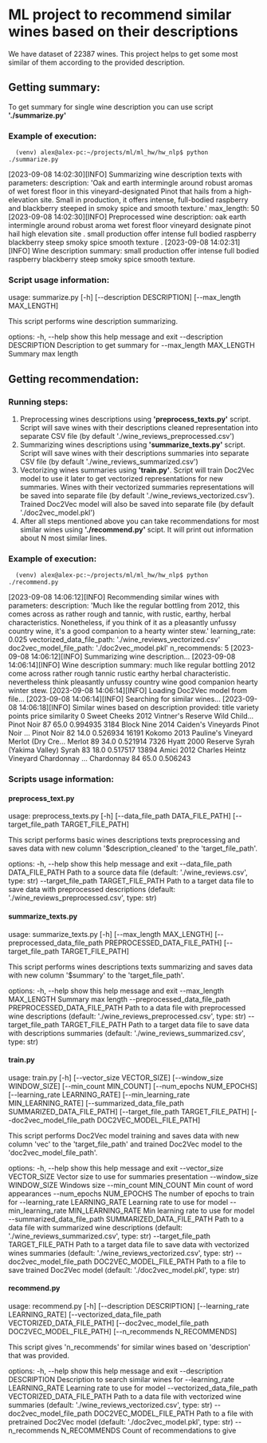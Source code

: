 
# ML project to recommend similar wines based on their descriptions

We have dataset of 22387 wines. This project helps to get some most similar of them according to the provided description.

## Getting summary:

To get summary for single wine description you can use script **'./summarize.py'**

### Example of execution:
````
  (venv) alex@alex-pc:~/projects/ml/ml_hw/hw_nlp$ python ./summarize.py
````
[2023-09-08 14:02:30][INFO] Summarizing wine description texts with parameters:
  description: 'Oak and earth intermingle around robust aromas of wet forest floor in this vineyard-designated Pinot that hails from a high-elevation site. Small in production, it offers intense, full-bodied raspberry and blackberry steeped in smoky spice and smooth texture.'
  max_length: 50
[2023-09-08 14:02:30][INFO] Preprocessed wine description:
  oak earth intermingle around robust aroma wet forest floor vineyard designate pinot hail high elevation site . small production offer intense full bodied raspberry blackberry steep smoky spice smooth texture .
[2023-09-08 14:02:31][INFO] Wine description summary:
  small production offer intense full bodied raspberry blackberry steep smoky spice smooth texture.
  
### Script usage information:
usage: summarize.py [-h] [--description DESCRIPTION] [--max_length MAX_LENGTH]

This script performs wine description summarizing.

options:
  -h, --help            show this help message and exit
  --description DESCRIPTION
                        Description to get summary for
  --max_length MAX_LENGTH
                        Summary max length

## Getting recommendation:
### Running steps:
   1. Preprocessing wines descriptions using **'preprocess_texts.py'** script. Script will save wines with their descriptions cleaned representation into separate CSV file (by default './wine_reviews_preprocessed.csv')
   2. Summarizing wines descriptions using **'summarize_texts.py'** script. Script will save wines with their descriptions summaries into separate CSV file (by default './wine_reviews_summarized.csv')
   3. Vectorizing wines summaries using **'train.py'**. Script will train Doc2Vec model to use it later to get vectorized representations for new summaries. Wines with their vectorized summaries representations will be saved into separate file (by default './wine_reviews_vectorized.csv'). Trained Doc2Vec model will also be saved into separate file (by default './doc2vec_model.pkl')
   4. After all steps mentioned above you can take recommendations for most similar wines using **'./recommend.py'** scipt. It will print out information about N most similar lines.

### Example of execution:
````
  (venv) alex@alex-pc:~/projects/ml/ml_hw/hw_nlp$ python ./recommend.py
````
[2023-09-08 14:06:12][INFO] Recommending similar wines with parameters:
  description: 'Much like the regular bottling from 2012, this comes across as rather rough and tannic, with rustic, earthy, herbal characteristics. Nonetheless, if you think of it as a pleasantly unfussy country wine, it's a good companion to a hearty winter stew.'
  learning_rate: 0.025
  vectorized_data_file_path: './wine_reviews_vectorized.csv'
  doc2vec_model_file_path: './doc2vec_model.pkl'
  n_recommends: 5
[2023-09-08 14:06:12][INFO] Summarizing wine description...
[2023-09-08 14:06:14][INFO] Wine description summary:
  much like regular bottling 2012 come across rather rough tannic rustic earthy herbal characteristic. nevertheless think pleasantly unfussy country wine good companion hearty winter stew.
[2023-09-08 14:06:14][INFO] Loading Doc2Vec model from file...
[2023-09-08 14:06:14][INFO] Searching for similar wines...
[2023-09-08 14:06:18][INFO] Similar wines based on description provided: 
                                                   title     variety  points  price  similarity
0      Sweet Cheeks 2012 Vintner's Reserve Wild Child...  Pinot Noir      87   65.0    0.994935
3184   Block Nine 2014 Caiden's Vineyards Pinot Noir ...  Pinot Noir      82   14.0    0.526934
16191  Kokomo 2013 Pauline's Vineyard Merlot (Dry Cre...      Merlot      89   34.0    0.521914
7326            Hyatt 2000 Reserve Syrah (Yakima Valley)       Syrah      83   18.0    0.517517
13894  Amici 2012 Charles Heintz Vineyard Chardonnay ...  Chardonnay      84   65.0    0.506243

### Scripts usage information:
#### preprocess_text.py
usage: preprocess_texts.py [-h] [--data_file_path DATA_FILE_PATH] [--target_file_path TARGET_FILE_PATH]

This script performs basic wines descriptions texts preprocessing and saves data with new column '$description_cleaned' to the 'target_file_path'.

options:
  -h, --help            show this help message and exit
  --data_file_path DATA_FILE_PATH
                        Path to a source data file (default: './wine_reviews.csv', type: str)
  --target_file_path TARGET_FILE_PATH
                        Path to a target data file to save data with preprocessed descriptions (default: './wine_reviews_preprocessed.csv', type: str)

#### summarize_texts.py
usage: summarize_texts.py [-h] [--max_length MAX_LENGTH] [--preprocessed_data_file_path PREPROCESSED_DATA_FILE_PATH] [--target_file_path TARGET_FILE_PATH]

This script performs wines descriptions texts summarizing and saves data with new column '$summary' to the 'target_file_path'.

options:
  -h, --help            show this help message and exit
  --max_length MAX_LENGTH
                        Summary max length
  --preprocessed_data_file_path PREPROCESSED_DATA_FILE_PATH
                        Path to a data file with preprocessed wine descriptions (default: './wine_reviews_preprocessed.csv', type: str)
  --target_file_path TARGET_FILE_PATH
                        Path to a target data file to save data with descriptions summaries (default: './wine_reviews_summarized.csv', type: str)

#### train.py
usage: train.py [-h] [--vector_size VECTOR_SIZE] [--window_size WINDOW_SIZE] [--min_count MIN_COUNT] [--num_epochs NUM_EPOCHS] [--learning_rate LEARNING_RATE] [--min_learning_rate MIN_LEARNING_RATE]
                [--summarized_data_file_path SUMMARIZED_DATA_FILE_PATH] [--target_file_path TARGET_FILE_PATH] [--doc2vec_model_file_path DOC2VEC_MODEL_FILE_PATH]

This script performs Doc2Vec model training and saves data with new column 'vec' to the 'target_file_path' and trained Doc2Vec model to the 'doc2vec_model_file_path'.

options:
  -h, --help            show this help message and exit
  --vector_size VECTOR_SIZE
                        Vector size to use for summaries presentation
  --window_size WINDOW_SIZE
                        Windows size
  --min_count MIN_COUNT
                        Min count of word appearances
  --num_epochs NUM_EPOCHS
                        The number of epochs to train for
  --learning_rate LEARNING_RATE
                        Learning rate to use for model
  --min_learning_rate MIN_LEARNING_RATE
                        Min learning rate to use for model
  --summarized_data_file_path SUMMARIZED_DATA_FILE_PATH
                        Path to a data file with summarized wine descriptions (default: './wine_reviews_summarized.csv', type: str)
  --target_file_path TARGET_FILE_PATH
                        Path to a target data file to save data with vectorized wines summaries (default: './wine_reviews_vectorized.csv', type: str)
  --doc2vec_model_file_path DOC2VEC_MODEL_FILE_PATH
                        Path to a file to save trained Doc2Vec model (default: './doc2vec_model.pkl', type: str)

#### recommend.py
usage: recommend.py [-h] [--description DESCRIPTION] [--learning_rate LEARNING_RATE] [--vectorized_data_file_path VECTORIZED_DATA_FILE_PATH] [--doc2vec_model_file_path DOC2VEC_MODEL_FILE_PATH] [--n_recommends N_RECOMMENDS]

This script gives 'n_recommends' for similar wines based on 'description' that was provided.

options:
  -h, --help            show this help message and exit
  --description DESCRIPTION
                        Description to search similar wines for
  --learning_rate LEARNING_RATE
                        Learning rate to use for model
  --vectorized_data_file_path VECTORIZED_DATA_FILE_PATH
                        Path to a data file with vectorized wine summaries (default: './wine_reviews_vectorized.csv', type: str)
  --doc2vec_model_file_path DOC2VEC_MODEL_FILE_PATH
                        Path to a file with pretrained Doc2Vec model (default: './doc2vec_model.pkl', type: str)
  --n_recommends N_RECOMMENDS
                        Count of recommendations to give
